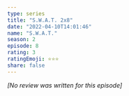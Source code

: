 ```yaml
---
type: series
title: "S.W.A.T. 2x8"
date: "2022-04-10T14:01:46"
name: "S.W.A.T."
season: 2
episode: 8
rating: 3
ratingEmoji: ⭐️⭐️⭐️
share: false
---
```


_[No review was written for this episode]_
